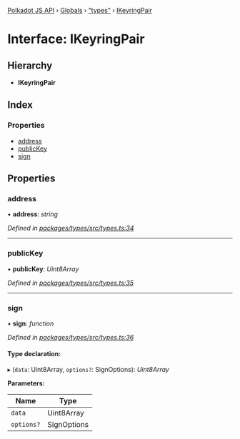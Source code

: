 [Polkadot JS API](../README.md) › [Globals](../globals.md) › ["types"](../modules/_types_.md) › [IKeyringPair](_types_.ikeyringpair.md)

# Interface: IKeyringPair

## Hierarchy

* **IKeyringPair**

## Index

### Properties

* [address](_types_.ikeyringpair.md#address)
* [publicKey](_types_.ikeyringpair.md#publickey)
* [sign](_types_.ikeyringpair.md#sign)

## Properties

###  address

• **address**: *string*

*Defined in [packages/types/src/types.ts:34](https://github.com/polkadot-js/api/blob/51a866fd35/packages/types/src/types.ts#L34)*

___

###  publicKey

• **publicKey**: *Uint8Array*

*Defined in [packages/types/src/types.ts:35](https://github.com/polkadot-js/api/blob/51a866fd35/packages/types/src/types.ts#L35)*

___

###  sign

• **sign**: *function*

*Defined in [packages/types/src/types.ts:36](https://github.com/polkadot-js/api/blob/51a866fd35/packages/types/src/types.ts#L36)*

#### Type declaration:

▸ (`data`: Uint8Array, `options?`: SignOptions): *Uint8Array*

**Parameters:**

Name | Type |
------ | ------ |
`data` | Uint8Array |
`options?` | SignOptions |
